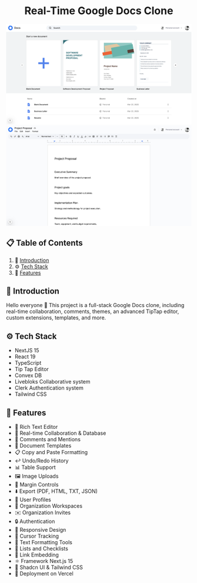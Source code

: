 <div align="center">
   <h1>Real-Time Google Docs Clone</h1>
   <p></p>

   <div>
      <img src="./assets/home-page.png" height="auto" alt="Home page" style="width:"100%" />
       <img src="./assets/document-page.png" height="auto" alt="Home page" style="width:"100%" />
   </div>
</div>

## 📋 <a name="table">Table of Contents</a>

1. 🤖 [Introduction](#introduction)
2. ⚙️ [Tech Stack](#tech-stack)
3. 🔋 [Features](#features)

## <a name="introduction">🤖 Introduction</a>

Hello everyone 👋 This project is a full-stack Google Docs clone, including real-time collaboration, comments, themes, an advanced TipTap editor, custom extensions, templates, and more.

## <a name="tech-stack">⚙️ Tech Stack</a>

- NextJS 15
- React 19
- TypeScript
- Tip Tap Editor
- Convex DB
- Livebloks Collaborative system
- Clerk Authentication system
- Tailwind CSS

## <a name="features">🔋 Features</a>

- 📝 Rich Text Editor
- 🤝 Real-time Collaboration & Database
- 💭 Comments and Mentions
- 📑 Document Templates
- 📋 Copy and Paste Formatting
- ↩ Undo/Redo History
- 📊 Table Support
- 🖼️ Image Uploads
- 📏 Margin Controls
- ⬇️ Export (PDF, HTML, TXT, JSON)
- 👥 User Profiles
- 🏢 Organization Workspaces
- ✉️ Organization Invites
- 🔒 Authentication
- 📱 Responsive Design
- 🎯 Cursor Tracking
- 🎨 Text Formatting Tools
- 📝 Lists and Checklists
- 🔗 Link Embedding
- ⚛️ Framework Next.js 15
- 🎨 Shadcn UI & Tailwind CSS
- 🚀 Deployment on Vercel
